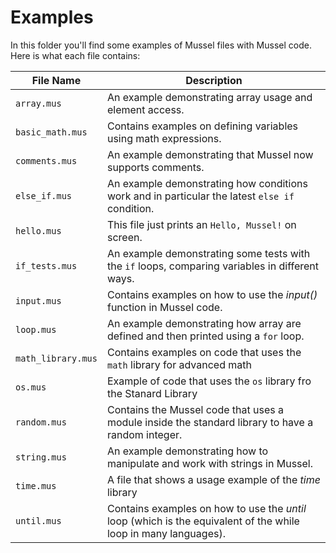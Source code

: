 # Examples

In this folder you'll find some examples of Mussel files with Mussel code. Here is what each file contains:

| File Name       | Description                                                                 |
|------------------|-----------------------------------------------------------------------------|
| `array.mus`     | An example demonstrating array usage and element access.                   |
| `basic_math.mus`| Contains examples on defining variables using math expressions.            |
| `comments.mus`  | An example demonstrating that Mussel now supports comments.                |
| `else_if.mus`   | An example demonstrating how conditions work and in particular the latest `else if` condition. |
| `hello.mus`     | This file just prints an `Hello, Mussel!` on screen.                       |
| `if_tests.mus`  | An example demonstrating some tests with the `if` loops, comparing variables in different ways. |
| `input.mus`     | Contains examples on how to use the *input()* function in Mussel code.     |
| `loop.mus`      | An example demonstrating how array are defined and then printed using a `for` loop. |
| `math_library.mus`| Contains examples on code that uses the `math` library for advanced math            |
| `os.mus`        | Example of code that uses the `os` library fro the Stanard Library |
| `random.mus`    | Contains the Mussel code that uses a module inside the standard library to have a random integer. |
| `string.mus`    | An example demonstrating how to manipulate and work with strings in Mussel. |
| `time.mus`      | A file that shows a usage example of the *time* library |
| `until.mus`     | Contains examples on how to use the *until* loop (which is the equivalent of the while loop in many languages). |
